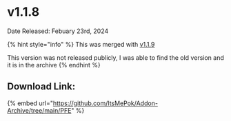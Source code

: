 # v1.1.8

Date Released: Febuary 23rd, 2024

{% hint style="info" %}
This was merged with [v1.1.9](v1.1.9.md)



This version was not released publicly, I was able to find the old version and it is in the archive
{% endhint %}

## Download Link:&#x20;

{% embed url="https://github.com/ItsMePok/Addon-Archive/tree/main/PFE" %}
